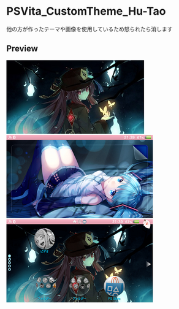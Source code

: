 # PSVita_CustomTheme_Hu-Tao
他の方が作ったテーマや画像を使用しているため怒られたら消します
## Preview
![サムネイル](https://github.com/Yuu-golang/PSVita_CustomTheme_Hu-Tao/blob/main/preview_thumbnail.png)
![ロック画面](https://github.com/Yuu-golang/PSVita_CustomTheme_Hu-Tao/blob/main/preview_lockscreen.png)
![ライブエリア](https://github.com/Yuu-golang/PSVita_CustomTheme_Hu-Tao/blob/main/preview_livearea.png)
